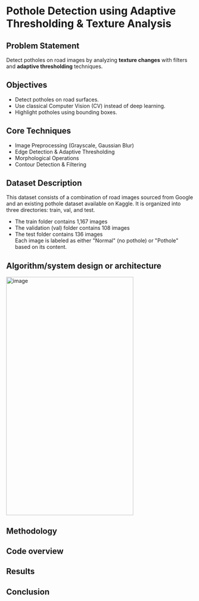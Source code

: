 # Pothole Detection using Adaptive Thresholding & Texture Analysis

## Problem Statement
Detect potholes on road images by analyzing **texture changes** with filters and **adaptive thresholding** techniques.

## Objectives
- Detect potholes on road surfaces.
- Use classical Computer Vision (CV) instead of deep learning.
- Highlight potholes using bounding boxes.

## Core Techniques
- Image Preprocessing (Grayscale, Gaussian Blur)
- Edge Detection & Adaptive Thresholding
- Morphological Operations
- Contour Detection & Filtering

## Dataset Description

This dataset consists of a combination of road images sourced from Google and an existing pothole dataset available on Kaggle. It is organized into three directories: train, val, and test.
* The train folder contains 1,167 images
* The validation (val) folder contains 108 images
* The test folder contains 136 images<br>
Each image is labeled as either "Normal" (no pothole) or "Pothole" based on its content.

## Algorithm/system design or architecture
<img width="341" height="639" alt="image" src="https://github.com/user-attachments/assets/5bde8222-863a-4471-aee1-e2fbbe9ef48f" />

## Methodology
## Code overview
## Results 
## Conclusion
